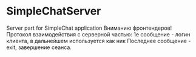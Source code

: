 # SimpleChatServer
Server part for SimpleChat application
Вниманию фронтендеров!
Протокол взаимодействия с серверной частью:
1е сообщение - логин клиента, в дальнейшем используется как ник
Последнее сообщение - exit, завершение сеанса.
